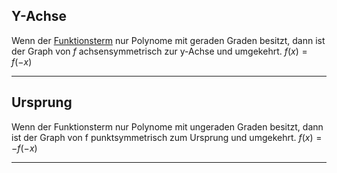 ## Y-Achse
Wenn der [Funktionsterm](Funktion(en)) nur Polynome mit geraden Graden besitzt, dann ist der Graph von $f$ achsensymmetrisch zur y-Achse und umgekehrt.
$f(x)=f(-x)$

---
## Ursprung
Wenn der Funktionsterm nur Polynome mit ungeraden Graden besitzt, dann ist der Graph von f punktsymmetrisch zum Ursprung und umgekehrt.
$f(x)=-f(-x)$

---